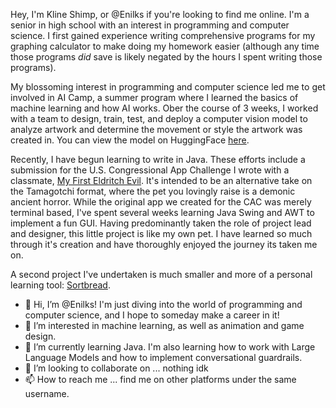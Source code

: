 Hey, I'm Kline Shimp, or @Enilks if you're looking to find me online. I'm a senior in high school with an interest in programming and computer science. I first gained experience writing comprehensive programs for my graphing calculator to make doing my homework easier (although any time those programs *did* save is likely negated by the hours I spent writing those programs). 

My blossoming interest in programming and computer science led me to get involved in AI Camp, a summer program where I learned the basics of machine learning and how AI works. Ober the course of 3 weeks, I worked with a team to design, train, test, and deploy a computer vision model to analyze artwork and determine the movement or style the artwork was created in. You can view the model on HuggingFace [here](https://huggingface.co/satwikapaul/painting_movement_classifier2).

Recently, I have begun learning to write in Java. These efforts include a submission for the U.S. Congressional App Challenge I wrote with a classmate, [My First Eldritch Evil](https://github.com/skidoodl/My-First-Eldritch-Evil). It's intended to be an alternative take on the Tamagotchi format, where the pet you lovingly raise is a demonic ancient horror. While the original app we created for the CAC was merely terminal based, I've spent several weeks learning Java Swing and AWT to implement a fun GUI. Having predominantly taken the role of project lead and designer, this little project is like my own pet. I have learned so much through it's creation and have thoroughly enjoyed the journey its taken me on.

A second project I've undertaken is much smaller and more of a personal learning tool: [Sortbread](https://github.com/Enilks/Sortbread).

- 👋 Hi, I’m @Enilks! I'm just diving into the world of programming and computer science, and I hope to someday make a career in it!
- 👀 I’m interested in machine learning, as well as animation and game design.
- 🌱 I’m currently learning Java. I'm also learning how to work with Large Language Models and how to implement conversational guardrails.
- 💞️ I’m looking to collaborate on ... nothing idk 
- 📫 How to reach me ... find me on other platforms under the same username.

<!---
Enilks/Enilks is a ✨ special ✨ repository because its `README.md` (this file) appears on your GitHub profile.
You can click the Preview link to take a look at your changes.
--->

